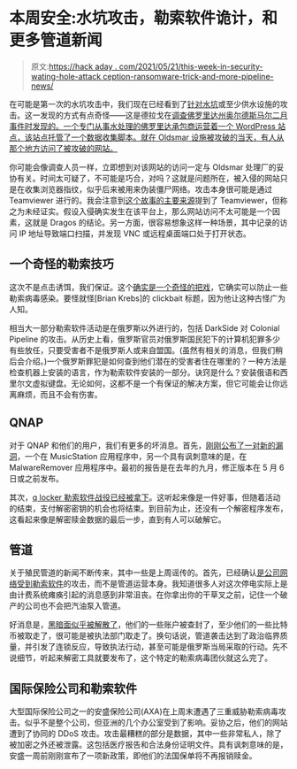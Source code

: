 # 本周安全:水坑攻击，勒索软件诡计，和更多管道新闻

> 原文:[https://hack aday . com/2021/05/21/this-week-in-security-wating-hole-attack ception-ransomware-trick-and-more-pipeline-news/](https://hackaday.com/2021/05/21/this-week-in-security-watering-hole-attackception-ransomware-trick-and-more-pipeline-news/)

在可能是第一次的水坑攻击中，我们现在已经看到了[针对水坑](https://arstechnica.com/gadgets/2021/05/florida-water-plant-compromise-came-hours-after-worker-visited-malicious-site/)或至少供水设施的攻击。这一发现的方式有点奇怪——这是德拉戈在[调查佛罗里达州奥尔德斯马尔二月事件时发现的。一个专门从事水处理的佛罗里达承包商运营着一个 WordPress 站点，该站点托管了一个数据收集脚本。就在 Oldsmar 设施被攻破的当天，有人从那个地方访问了被攻破的网站。](https://www.dragos.com/blog/industry-news/a-new-water-watering-hole/)

你可能会像调查人员一样，立即想到对该网站的访问一定与 Oldsmar 处理厂的妥协有关。时间太可疑了，不可能是巧合，对吗？这就是问题所在，被入侵的网站只是在收集浏览器指纹，似乎后来被用来伪装僵尸网络。攻击本身很可能是通过 Teamviewer 进行的。我会注意到[这个故事的主要来源](https://us-cert.cisa.gov/sites/default/files/publications/AA21-042A_Joint_Cybersecurity_Advisory_Compromise_of_U.S._Drinking_Treatment_Facility.pdf)提到了 Teamviewer，但称之为未经证实。假设入侵确实发生在该平台上，那么网站访问不太可能是一个因素，这就是 Dragos 的结论。另一方面，很容易想象这样一种场景，其中记录的访问 IP 地址导致端口扫描，并发现 VNC 或远程桌面端口处于打开状态。

## 一个奇怪的勒索技巧

这次不是点击诱饵，我们保证。这个[确实是一个奇怪的把戏](https://krebsonsecurity.com/2021/05/try-this-one-weird-trick-russian-hackers-hate/)，它确实可以防止一些勒索病毒感染。要怪就怪[Brian Krebs]的 clickbait 标题，因为他让这种古怪广为人知。

相当大一部分勒索软件活动是在俄罗斯以外进行的，包括 DarkSide 对 Colonial Pipeline 的攻击。从历史上看，俄罗斯官员对俄罗斯国民犯下的计算机犯罪多少有些放任，只要受害者不是俄罗斯人或来自盟国。(虽然有相关的消息，但我们稍后会介绍。)一个俄罗斯罪犯是如何查到他们潜在的受害者住在哪里的？一种方法是检查机器上安装的语言，作为勒索软件安装的一部分。诀窍是什么？安装俄语和西里尔文虚拟键盘。无论如何，这都不是一个有保证的解决方案，但它可能会让你远离麻烦，而且不会有伤害。

## QNAP

对于 QNAP 和他们的用户，我们有更多的坏消息。首先，[刚刚公布了一对新的漏洞](https://www.shielder.it/advisories/qnap-musicstation-malwareremover-pre-auth-remote-code-execution/)，一个在 MusicStation 应用程序中，另一个具有讽刺意味的是，在 MalwareRemover 应用程序中。最初的报告是在去年的九月，修正版本在 5 月 6 日或之前发布。

其次，[q locker 勒索软件战役已经被拿下](https://www.bleepingcomputer.com/news/security/qlocker-ransomware-shuts-down-after-extorting-hundreds-of-qnap-users/)。这听起来像是一件好事，但随着活动的结束，支付解密密钥的机会也将结束。到目前为止，还没有一个解密程序发布，这看起来像是解密赎金数据的最后一步，直到有人可以破解它。

## 管道

关于殖民管道的新闻不断传来，其中一些是上周谣传的。首先，已经确认[是公司网络受到勒索软件](https://www.cnn.com/2021/05/12/politics/colonial-pipeline-ransomware-payment/index.html#:~:text=The%20company%20halted%20operations%20because%20its%20billing%20system%20was%20compromised,)的攻击，而不是管道运营本身。我知道很多人对这次停电实际上是由计费系统瘫痪引起的消息感到非常沮丧。在你拿出你的干草叉之前，记住一个破产的公司也不会把汽油泵入管道。

好消息是，[黑暗面似乎被解散了](https://krebsonsecurity.com/2021/05/darkside-ransomware-gang-quits-after-servers-bitcoin-stash-seized/)，他们的一些账户被查封了，至少他们的一些比特币被取走了，很可能是被执法部门取走了。换句话说，管道袭击达到了政治临界质量，并引发了连锁反应，导致执法行动，甚至可能是俄罗斯当局采取的行动。先不说细节，听起来解密工具就要发布了，这个特定的勒索病毒团伙就这么完了。

## 国际保险公司和勒索软件

大型国际保险公司之一的安盛保险公司(AXA)在上周末遭遇了三重威胁勒索病毒攻击。似乎不是整个公司，但亚洲的几个办公室受到了影响。妥协之后，他们的网站遭到了协同的 DDoS 攻击。攻击最糟糕的部分是数据，其中一些非常私人，除了被加密之外还被泄露。这包括医疗报告和合法身份证明文件。具有讽刺意味的是，安盛一周前刚刚宣布了一项新政策，即他们的法国保单将不再报销赎金。
